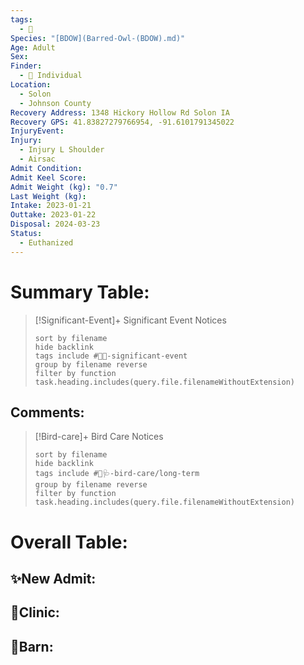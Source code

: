 ```yaml
---
tags:
  - 🦅
Species: "[BDOW](Barred-Owl-(BDOW).md)"
Age: Adult
Sex: 
Finder:
  - 🧑 Individual
Location:
  - Solon
  - Johnson County
Recovery Address: 1348 Hickory Hollow Rd Solon IA
Recovery GPS: 41.83827279766954, -91.6101791345022
InjuryEvent: 
Injury:
  - Injury L Shoulder
  - Airsac
Admit Condition: 
Admit Keel Score: 
Admit Weight (kg): "0.7"
Last Weight (kg): 
Intake: 2023-01-21
Outtake: 2023-01-22
Disposal: 2024-03-23
Status:
  - Euthanized
---
```


# Summary Table:

> [!Significant-Event]+ Significant Event Notices
>   ```tasks 
>   sort by filename
>   hide backlink
>   tags include #🦅💥-significant-event
>   group by filename reverse
>   filter by function task.heading.includes(query.file.filenameWithoutExtension)
>   ```

## Comments:

> [!Bird-care]+ Bird Care Notices
>   ```tasks 
>   sort by filename
>   hide backlink
>   tags include #🦅🩺-bird-care/long-term 
>   group by filename reverse
>   filter by function task.heading.includes(query.file.filenameWithoutExtension)
>   ```

# Overall Table:

## ✨New Admit:



## 🏥Clinic:



## 🏡Barn:


